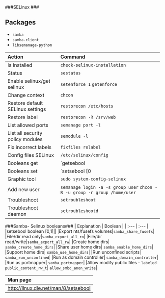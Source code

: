 ###SELinux ###

## Packages
- `samba`
- `samba-client`
- `libsemanage-python`




| Action                                  | Command                                    |
| :---                                    | :---                                       |
| Is installed| `check-selinux-installation`| 
| Status            | `sestatus` |
| Enable selinux/get selinux|`setenforce 1` `getenforce`|
| Change context | `chcon` |
|Restore default SELinux settings|`restorecon /etc/hosts `|
|Restore label| `restorecon -R /srv/web`| 
| List allowed ports|`semanage port -l `| 
|List all security policy modules| `semodule -l `|
| Fix incorrect labels| `fixfiles relabel`| 
| Config files SELinux | `/etc/selinux/config `  |
| Booleans get  | `getsebool | grep X`) |
| Booleans set| `setsebool [0|1]`  |
| Graphic tool| `sudo system-config-selinux` |
|Add new user| `semanage login -a -s group user` `chcon -R -u group -r group /home/user`|
|Troubleshoot|`setroubleshoot` |
|Troubleshoot daemon| `setroubleshootd`|


###Samba- Selinux booleans###
| Explanation                                | Boolean                                  |
| :---                                    | :---                                       |
|setsebool boolean [0,1]||
|Export nts/fusefs volumes|`samba_share_fusefs`|
|File/dir read only|`samba_export_all_ro`|
|File/dir read/write|`samba_export_all_rw`|
|Create home dirs| `samba_create_home_dirs`| 
|Share user home dirs| `samba_enable_home_dirs`| 
|Support home dirs| `samba_use_home_dirs`|
|Run unconfined scripts| `samba_run_unconfined`|
|Run as domain controller| `samba_domain_controller`|
|Run as portmapper| `samba_portmapper`|
|Allow modify public files - `labeled public_content_rw_t`|  `allow_smbd_anon_write`|

|Man page|
|:---|
|http://linux.die.net/man/8/setsebool|
